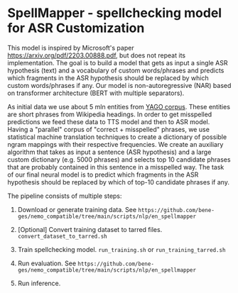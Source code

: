 # SpellMapper - spellchecking model for ASR Customization

This model is inspired by Microsoft's paper https://arxiv.org/pdf/2203.00888.pdf, but does not repeat its implementation.
The goal is to build a model that gets as input a single ASR hypothesis (text) and a vocabulary of custom words/phrases and predicts which fragments in the ASR hypothesis should be replaced by which custom words/phrases if any.
Our model is non-autoregressive (NAR) based on transformer architecture (BERT with multiple separators).

As initial data we use about 5 mln entities from [YAGO corpus](https://www.mpi-inf.mpg.de/departments/databases-and-information-systems/research/yago-naga/yago/downloads/). These entities are short phrases from Wikipedia headings.
In order to get misspelled predictions we feed these data to TTS model and then to ASR model.
Having a "parallel" corpus of "correct + misspelled" phrases, we use statistical machine translation techniques to create a dictionary of possible ngram mappings with their respective frequencies.
We create an auxiliary algorithm that takes as input a sentence (ASR hypothesis) and a large custom dictionary (e.g. 5000 phrases) and selects top 10 candidate phrases that are probably contained in this sentence in a misspelled way.
The task of our final neural model is to predict which fragments in the ASR hypothesis should be replaced by which of top-10 candidate phrases if any.

The pipeline consists of multiple steps:

1. Download or generate training data. 
   See `https://github.com/bene-ges/nemo_compatible/tree/main/scripts/nlp/en_spellmapper`

2. [Optional] Convert training dataset to tarred files.
   `convert_dataset_to_tarred.sh`
 
3. Train spellchecking model.
   `run_training.sh`
   or 
   `run_training_tarred.sh`

4. Run evaluation.
   See `https://github.com/bene-ges/nemo_compatible/tree/main/scripts/nlp/en_spellmapper`

5. Run inference.

